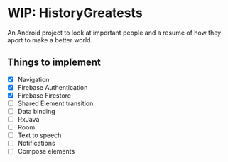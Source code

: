 # WIP: HistoryGreatests

An Android project to look at important people and a resume of how they aport to make a better world.


## Things to implement

- [x]   Navigation
- [x] Firebase Authentication
- [x] Firebase Firestore
- [ ] Shared Element transition
- [ ] Data binding
- [ ] RxJava
- [ ] Room
- [ ] Text to speech
- [ ] Notifications
- [ ] Compose elements 
